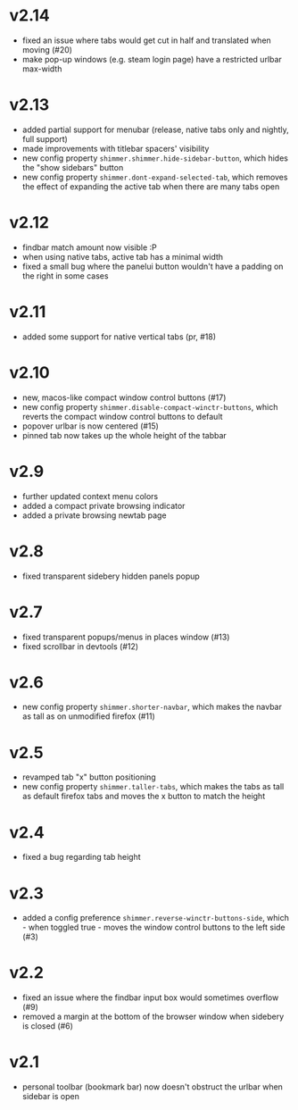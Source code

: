 # v2.14
 - fixed an issue where tabs would get cut in half and translated when moving (#20)
 - make pop-up windows (e.g. steam login page) have a restricted urlbar max-width

# v2.13
 - added partial support for menubar (release, native tabs only and nightly, full support)
 - made improvements with titlebar spacers' visibility
 - new config property `shimmer.shimmer.hide-sidebar-button`, which hides the "show sidebars" button
 - new config property `shimmer.dont-expand-selected-tab`, which removes the effect of expanding the active tab when there are many tabs open

# v2.12
 - findbar match amount now visible :P
 - when using native tabs, active tab has a minimal width
 - fixed a small bug where the panelui button wouldn't have a padding on the right in some cases

# v2.11
 - added some support for native vertical tabs (pr, #18)

# v2.10
 - new, macos-like compact window control buttons (#17)
 - new config property `shimmer.disable-compact-winctr-buttons`, which reverts the compact window control buttons to default
 - popover urlbar is now centered (#15)
 - pinned tab now takes up the whole height of the tabbar

# v2.9
 - further updated context menu colors
 - added a compact private browsing indicator
 - added a private browsing newtab page

# v2.8
 - fixed transparent sidebery hidden panels popup

# v2.7
 - fixed transparent popups/menus in places window (#13)
 - fixed scrollbar in devtools (#12)

# v2.6
 - new config property `shimmer.shorter-navbar`, which makes the navbar as tall as on unmodified firefox (#11)

# v2.5
 - revamped tab "x" button positioning
 - new config property `shimmer.taller-tabs`, which makes the tabs as tall as default firefox tabs and moves the x button to match the height

# v2.4
 - fixed a bug regarding tab height

# v2.3
 - added a config preference `shimmer.reverse-winctr-buttons-side`, which - when toggled true - moves the window control buttons to the left side (#3)

# v2.2
 - fixed an issue where the findbar input box would sometimes overflow (#9)
 - removed a margin at the bottom of the browser window when sidebery is closed (#6)

# v2.1
 - personal toolbar (bookmark bar) now doesn't obstruct the urlbar when sidebar is open
